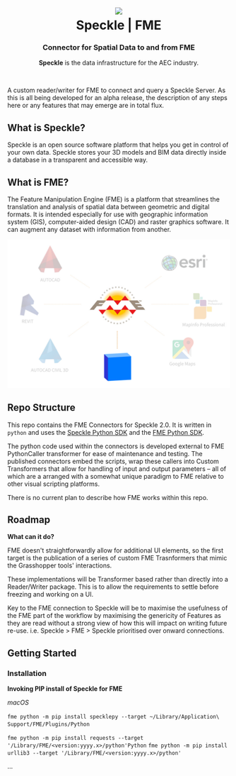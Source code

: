 <h1 align="center">
  <img src="https://user-images.githubusercontent.com/2679513/131189167-18ea5fe1-c578-47f6-9785-3748178e4312.png" width="150px"/><br/>
  Speckle | FME
</h1>
<h3 align="center">
    Connector for Spatial Data to and from FME
</h3>
<p align="center"><b>Speckle</b> is the data infrastructure for the AEC industry.</p><br/>

A custom reader/writer for FME to connect and query a Speckle Server. As this is all being developed for an alpha release, the description of any steps here or any features that may emerge are in total flux.

## What is Speckle?

Speckle is an open source software platform that helps you get in control of your own data.
Speckle stores your 3D models and BIM data directly inside a database in a transparent and accessible way.

## What is FME?

The Feature Manipulation Engine (FME) is a platform that streamlines the translation and analysis of spatial data between geometric and digital formats. It is intended especially for use with geographic information system (GIS), computer-aided design (CAD) and raster graphics software. It can augment any dataset with information from another.

![FME Custom Connector](./documentation/speckle-fme.png)

## Repo Structure

This repo contains the FME Connectors for Speckle 2.0. It is written in `python` and uses the [Speckle Python SDK](https://github.com/specklesystems/speckle-py) and the [FME Python SDK](http://docs.safe.com/fme/html/fmepython/).

The python code used within the connectors is developed external to FME PythonCaller transformer for ease of maintenance and testing. The published connectors embed the scripts, wrap these callers into Custom Transformers that allow for handling of input and output parameters – all of which are a arranged with a somewhat unique paradigm to FME relative to other visual scripting platforms.

There is no current plan to describe how FME works within this repo.
## Roadmap

**What can it do?**

FME doesn't straightforwardly allow for additional UI elements, so the first target is the publication of a series of custom FME Trasnformers that mimic the Grasshopper tools' interactions.

These implementations will be Transformer based rather than directly into a Reader/Writer package. This is to allow the requirements to settle before freezing and working on a UI.

Key to the FME connection to Speckle will be to maximise the usefulness of the FME part of the workflow by maximising the genericity of Features as they are read without a strong view of how this will impact on writing future re-use. i.e. Speckle > FME > Speckle prioritised over onward connections.

## Getting Started

### Installation

**Invoking PIP install of Speckle for FME**

*macOS*

`fme python -m pip install specklepy --target ~/Library/Application\ Support/FME/Plugins/Python`

`fme python -m pip install requests --target '/Library/FME/<version:yyyy.x>/python'Python`
`fme python -m pip install urllib3 --target '/Library/FME/<version:yyyy.x>/python'`

…
